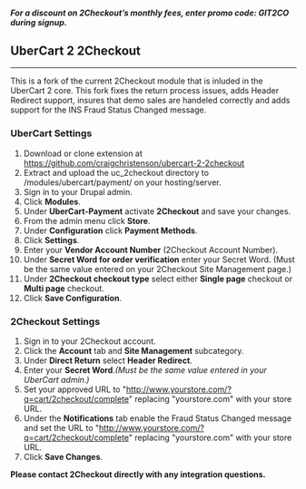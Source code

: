 #### _For a discount on 2Checkout’s monthly fees, enter promo code:  GIT2CO  during signup._

## UberCart 2 2Checkout
----------------------------------------

This is a fork of the current 2Checkout module that is inluded in the UberCart 2 core. This fork fixes the return process issues, adds Header Redirect support, insures that demo sales are handeled correctly and adds support for the INS Fraud Status Changed message. 

### UberCart Settings

1. Download or clone extension at https://github.com/craigchristenson/ubercart-2-2checkout
2. Extract and upload the uc_2checkout directory to /modules/ubercart/payment/ on your hosting/server. 
3. Sign in to your Drupal admin.
4. Click **Modules**.
5. Under **UberCart-Payment** activate **2Checkout** and save your changes.
6. From the admin menu click **Store**.
7. Under **Configuration** click **Payment Methods**.
8. Click **Settings**.
9. Enter your **Vendor Account Number** (2Checkout Account Number).
10. Under **Secret Word for order verification** enter your Secret Word. (Must be the same value entered on your 2Checkout Site Management page.)
11. Under **2Checkout checkout type** select either **Single page** checkout or **Multi page** checkout.
12. Click **Save Configuration**.

### 2Checkout Settings

1. Sign in to your 2Checkout account. 
2. Click the **Account** tab and **Site Management** subcategory. 
3. Under **Direct Return** select **Header Redirect**. 
4. Enter your **Secret Word**._(Must be the same value entered in your UberCart admin.)_
5. Set your approved URL to "http://www.yourstore.com/?q=cart/2checkout/complete" replacing "yourstore.com" with your store URL.
5. Under the **Notifications** tab enable the Fraud Status Changed message and set the URL to "http://www.yourstore.com/?q=cart/2checkout/complete" replacing "yourstore.com" with your store URL.
5. Click **Save Changes**.

**Please contact 2Checkout directly with any integration questions.**